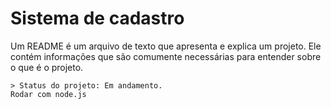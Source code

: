
<h1>Sistema de cadastro </h1>
<p> Um README é um arquivo de texto que apresenta e explica um projeto. Ele contém informações que são comumente necessárias para entender sobre o que é o projeto.</p>

```
> Status do projeto: Em andamento.
Rodar com node.js
```
